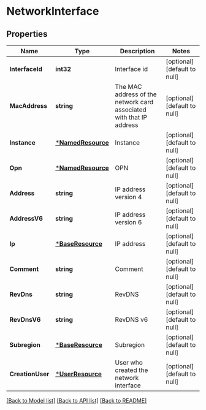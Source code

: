 # NetworkInterface

## Properties
Name | Type | Description | Notes
------------ | ------------- | ------------- | -------------
**InterfaceId** | **int32** | Interface id | [optional] [default to null]
**MacAddress** | **string** | The MAC address of the network card associated with that IP address | [optional] [default to null]
**Instance** | [***NamedResource**](NamedResource.md) | Instance | [optional] [default to null]
**Opn** | [***NamedResource**](NamedResource.md) | OPN | [optional] [default to null]
**Address** | **string** | IP address version 4 | [optional] [default to null]
**AddressV6** | **string** | IP address version 6 | [optional] [default to null]
**Ip** | [***BaseResource**](BaseResource.md) | IP address | [optional] [default to null]
**Comment** | **string** | Comment | [optional] [default to null]
**RevDns** | **string** | RevDNS | [optional] [default to null]
**RevDnsV6** | **string** | RevDNS v6 | [optional] [default to null]
**Subregion** | [***BaseResource**](BaseResource.md) | Subregion | [optional] [default to null]
**CreationUser** | [***UserResource**](UserResource.md) | User who created the network interface | [optional] [default to null]

[[Back to Model list]](../README.md#documentation-for-models) [[Back to API list]](../README.md#documentation-for-api-endpoints) [[Back to README]](../README.md)


